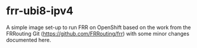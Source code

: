 # frr-ubi8-ipv4
A simple image set-up to run FRR on OpenShift based on the work from the FRRouting Git (https://github.com/FRRouting/frr) with some minor changes documented here.
